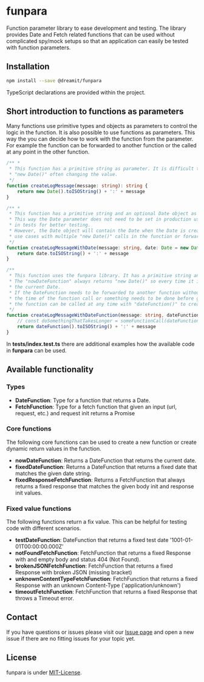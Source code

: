 # funpara

Function parameter library to ease development and testing. The library provides Date and Fetch related functions that can be used without complicated spy/mock setups so that an application can easily be tested with function parameters.

## Installation

```sh
npm install --save @dreamit/funpara
```

TypeScript declarations are provided within the project.

## Short introduction to functions as parameters

Many functions use primitive types and objects as parameters to control the logic in the function. It is also possible to use functions as parameters. This way the you can decide how to work with the function from the parameter. For example the function can be forwarded to another function or the called at any point in the other function. 

```typescript
/** *
 * This function has a primitive string as parameter. It is difficult to test because of the
 * "new Date()" often changing the value.
 */ 
function createLogMessage(message: string): string {
    return new Date().toISOString() + ':' + message   
}

/** *
 * This function has a primitive string and an optional Date object as parameters.
 * This way the Date parameter does not need to be set in production use but can be set
 * in tests for better testing. 
 * However, the Date object will contain the Date when the Date is created. For more complicated
 * use cases with multiple "new Date()" calls in the function or forwarding this is not useful.
 */ 
function createLogMessageWithDate(message: string, date: Date = new Date()): string {
    return date.toISOString() + ':' + message   
}

/**
 * This function uses the funpara library. It has a primitive string and an optional DateFunction function parameter (i.e. a functions that returns a Date)
 * The "nowDateFunction" always returns "new Date()" so every time it is called it will create 
 * the current Date.
 * If the DateFunction needs to be forwarded to another function without creating a new Date at 
 * the time of the function call or something needs to be done before getting the current date 
 * the function can be called at any time with "dateFunction()" to create the current Date.
 */ 
function createLogMessageWithDateFunction(message: string, dateFunction: DateFunction = nowDateFunction): string {
    // const doSomethingThatTakesLonger = someFunctionCall(dateFunction)
    return dateFunction().toISOString() + ':' + message   
}
```

In **tests/index.test.ts** there are additional examples how the available code in **funpara** can be used.


## Available functionality

### Types
-   **DateFunction**: Type for a function that returns a Date.
-   **FetchFunction**: Type for a fetch function that given an input (url, request, etc.) and request init returns a Promise<Response>

### Core functions

The following core functions can be used to create a new function or create dynamic return values in the function.
-   **nowDateFunction**: Returns a DateFunction that returns the current date.
-   **fixedDateFunction**: Returns a DateFunction that returns a fixed date that matches the given date string.
-   **fixedResponseFetchFunction**: Returns a FetchFunction that always returns a fixed response that matches the given body init and response init values.   

### Fixed value functions

The following functions return a fix value. This can be helpful for testing code with different scenarios.
-   **testDateFunction**: DateFunction that returns a fixed test date '1001-01-01T00:00:00.000Z'
-   **notFoundFetchFunction**: FetchFunction that returns a fixed Response with and empty body and status 404 (Not Found).
-   **brokenJSONFetchFunction**: FetchFunction that returns a fixed Response with  broken JSON (missing bracket) 
-   **unknownContentTypeFetchFunction**: FetchFunction that returns a fixed Response with an unknown Content-Type ('application/unknown') 
-   **timeoutFetchFunction**: FetchFunction that returns a fixed Response that throws a Timeout error.
   
## Contact

If you have questions or issues please visit our [Issue page](https://github.com/dreamit-de/funpara/issues)
and open a new issue if there are no fitting issues for your topic yet.

## License

funpara is under [MIT-License](./LICENSE).
